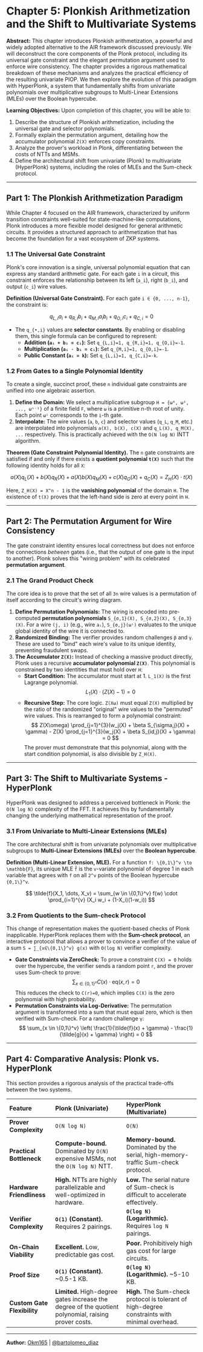 # **Chapter 5: Plonkish Arithmetization and the Shift to Multivariate Systems**

**Abstract:** This chapter introduces Plonkish arithmetization, a powerful and widely adopted alternative to the AIR framework discussed previously. We will deconstruct the core components of the Plonk protocol, including its universal gate constraint and the elegant permutation argument used to enforce wire consistency. The chapter provides a rigorous mathematical breakdown of these mechanisms and analyzes the practical efficiency of the resulting univariate PIOP. We then explore the evolution of this paradigm with HyperPlonk, a system that fundamentally shifts from univariate polynomials over multiplicative subgroups to Multi-Linear Extensions (MLEs) over the Boolean hypercube.

**Learning Objectives:** Upon completion of this chapter, you will be able to:

1.  Describe the structure of Plonkish arithmetization, including the universal gate and selector polynomials.
2.  Formally explain the permutation argument, detailing how the accumulator polynomial `Z(X)` enforces copy constraints.
3.  Analyze the prover's workload in Plonk, differentiating between the costs of NTTs and MSMs.
4.  Define the architectural shift from univariate (Plonk) to multivariate (HyperPlonk) systems, including the roles of MLEs and the Sum-check protocol.

---

## **Part 1: The Plonkish Arithmetization Paradigm**

While Chapter 4 focused on the AIR framework, characterized by uniform transition constraints well-suited for state-machine-like computations, Plonk introduces a more flexible model designed for general arithmetic circuits. It provides a structured approach to arithmetization that has become the foundation for a vast ecosystem of ZKP systems.

### **1.1 The Universal Gate Constraint**

Plonk's core innovation is a single, universal polynomial equation that can express any standard arithmetic gate. For each gate `i` in a circuit, this constraint enforces the relationship between its left (`a_i`), right (`b_i`), and output (`c_i`) wire values.

**Definition (Universal Gate Constraint).** For each gate `i ∈ {0, ..., n-1}`, the constraint is:

$$
q_{L,i} a_i + q_{R,i} b_i + q_{M,i} a_i b_i + q_{O,i} c_i + q_{C,i} = 0
$$

- The `q_{•,i}` values are **selector constants**. By enabling or disabling them, this single formula can be configured to represent:
  - **Addition (`aᵢ + bᵢ = cᵢ`):** Set `q_{L,i}=1, q_{R,i}=1, q_{O,i}=-1`.
  - **Multiplication (`aᵢ ⋅ bᵢ = cᵢ`):** Set `q_{M,i}=1, q_{O,i}=-1`.
  - **Public Constant (`aᵢ = k`):** Set `q_{L,i}=1, q_{C,i}=-k`.

### **1.2 From Gates to a Single Polynomial Identity**

To create a single, succinct proof, these `n` individual gate constraints are unified into one algebraic assertion.

1.  **Define the Domain:** We select a multiplicative subgroup `H = {ω⁰, ω¹, ..., ωⁿ⁻¹}` of a finite field `F`, where `ω` is a primitive n-th root of unity. Each point `ωⁱ` corresponds to the `i`-th gate.
2.  **Interpolate:** The wire values (`a`, `b`, `c`) and selector values (`q_L`, `q_M`, etc.) are interpolated into polynomials `a(X), b(X), c(X)` and `q_L(X), q_M(X), ...` respectively. This is practically achieved with the `O(N log N)` INTT algorithm.

**Theorem (Gate Constraint Polynomial Identity).** The `n` gate constraints are satisfied if and only if there exists a **quotient polynomial `t(X)`** such that the following identity holds for all `X`:

$$
a(X)q_L(X) + b(X)q_R(X) + a(X)b(X)q_M(X) + c(X)q_O(X) + q_C(X) = Z_H(X) \cdot t(X)
$$

Here, `Z_H(X) = X^n - 1` is the **vanishing polynomial** of the domain `H`. The existence of `t(X)` proves that the left-hand side is zero at every point in `H`.

---

## **Part 2: The Permutation Argument for Wire Consistency**

The gate constraint identity ensures local correctness but does not enforce the connections _between_ gates (i.e., that the output of one gate is the input to another). Plonk solves this "wiring problem" with its celebrated **permutation argument**.

### **2.1 The Grand Product Check**

The core idea is to prove that the set of all `3n` wire values is a permutation of itself according to the circuit's wiring diagram.

1.  **Define Permutation Polynomials:** The wiring is encoded into pre-computed **permutation polynomials** `S_{σ,1}(X), S_{σ,2}(X), S_{σ,3}(X)`. For a wire `(j, i)` (e.g., wire `aᵢ`), `S_{σ,j}(ωⁱ)` evaluates to the unique global identity of the wire it is connected to.
2.  **Randomized Binding:** The verifier provides random challenges `β` and `γ`. These are used to "bind" each wire's value to its unique identity, preventing fraudulent swaps.
3.  **The Accumulator `Z(X)`:** Instead of checking a massive product directly, Plonk uses a recursive **accumulator polynomial `Z(X)`**. This polynomial is constrained by two identities that must hold over `H`:
    - **Start Condition:** The accumulator must start at 1. `L_1(X)` is the first Lagrange polynomial.
      $$
      L_1(X) \cdot (Z(X) - 1) = 0
      $$
    - **Recursive Step:** The core logic. `Z(Xω)` must equal `Z(X)` multiplied by the ratio of the randomized "original" wire values to the "permuted" wire values. This is rearranged to form a polynomial constraint:
      $$
      Z(X\omega) \prod_{j=1}^{3}(w_j(X) + \beta S_{\sigma,j}(X) + \gamma) - Z(X) \prod_{j=1}^{3}(w_j(X) + \beta S_{id,j}(X) + \gamma) = 0
      $$
      The prover must demonstrate that this polynomial, along with the start condition polynomial, is also divisible by `Z_H(X)`.

---

## **Part 3: The Shift to Multivariate Systems - HyperPlonk**

HyperPlonk was designed to address a perceived bottleneck in Plonk: the `O(N log N)` complexity of the FFT. It achieves this by fundamentally changing the underlying mathematical representation of the proof.

### **3.1 From Univariate to Multi-Linear Extensions (MLEs)**

The core architectural shift is from univariate polynomials over multiplicative subgroups to **Multi-Linear Extensions (MLEs)** over the **Boolean hypercube**.

**Definition (Multi-Linear Extension, MLE).** For a function `f: \{0,1\}^v \to \mathbb{F}`, its unique MLE `f̃` is the `v`-variate polynomial of degree 1 in each variable that agrees with `f` on all `2^v` points of the Boolean hypercube `{0,1\}^v`.

$$
\tilde{f}(X_1, \dots, X_v) = \sum_{w \in \{0,1\}^v} f(w) \cdot \prod_{i=1}^{v} (X_i w_i + (1-X_i)(1-w_i))
$$

### **3.2 From Quotients to the Sum-check Protocol**

This change of representation makes the quotient-based checks of Plonk inapplicable. HyperPlonk replaces them with the **Sum-check protocol**, an interactive protocol that allows a prover to convince a verifier of the value of a sum `S = ∑_{x∈\{0,1\}^v} g(x)` with `O(log N)` verifier complexity.

- **Gate Constraints via ZeroCheck:** To prove a constraint `C(X) = 0` holds over the hypercube, the verifier sends a random point `r`, and the prover uses Sum-check to prove:
  $$
  \sum_{x \in \{0,1\}^v} C(x) \cdot \text{eq}(x, r) = 0
  $$
  This reduces the check to `C(r)=0`, which implies `C(X)` is the zero polynomial with high probability.
- **Permutation Constraints via Log-Derivative:** The permutation argument is transformed into a sum that must equal zero, which is then verified with Sum-check. For a random challenge `γ`:
  $$
  \sum_{x \in \{0,1\}^v} \left( \frac{1}{\tilde{f}(x) + \gamma} - \frac{1}{\tilde{g}(x) + \gamma} \right) = 0
  $$

---

## **Part 4: Comparative Analysis: Plonk vs. HyperPlonk**

This section provides a rigorous analysis of the practical trade-offs between the two systems.

| Feature                     | Plonk (Univariate)                                                                                   | HyperPlonk (Multivariate)                                                                      |
| :-------------------------- | :--------------------------------------------------------------------------------------------------- | :--------------------------------------------------------------------------------------------- |
| **Prover Complexity**       | `O(N log N)`                                                                                         | `O(N)`                                                                                         |
| **Practical Bottleneck**    | **Compute-bound.** Dominated by `O(N)` expensive MSMs, not the `O(N log N)` NTT.                     | **Memory-bound.** Dominated by the serial, high-memory-traffic Sum-check protocol.             |
| **Hardware Friendliness**   | **High.** NTTs are highly parallelizable and well-optimized in hardware.                             | **Low.** The serial nature of Sum-check is difficult to accelerate effectively.                |
| **Verifier Complexity**     | **`O(1)` (Constant).** Requires 2 pairings.                                                          | **`O(log N)` (Logarithmic).** Requires `log N` pairings.                                       |
| **On-Chain Viability**      | **Excellent.** Low, predictable gas cost.                                                            | **Poor.** Prohibitively high gas cost for large circuits.                                      |
| **Proof Size**              | **`O(1)` (Constant).** ~0.5-1 KB.                                                                    | **`O(log N)` (Logarithmic).** ~5-10 KB.                                                        |
| **Custom Gate Flexibility** | **Limited.** High-degree gates increase the degree of the quotient polynomial, raising prover costs. | **High.** The Sum-check protocol is tolerant of high-degree constraints with minimal overhead. |

---

**Author:** [Okm165](https://github.com/Okm165) | [@bartolomeo_diaz](https://x.com/bartolomeo_diaz)
